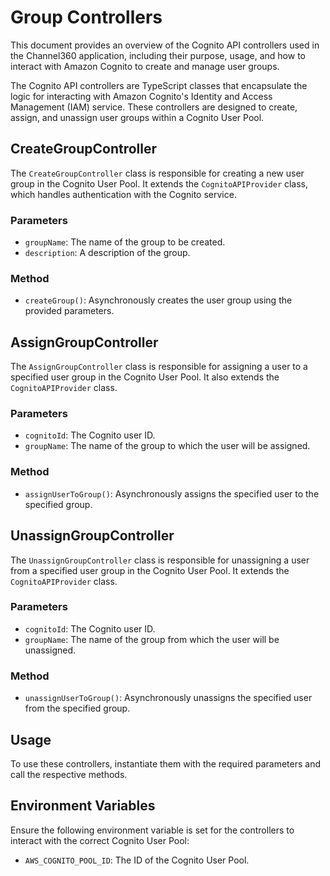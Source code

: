 # Group Controllers

This document provides an overview of the Cognito API controllers used in the Channel360 application, including their purpose, usage, and how to interact with Amazon Cognito to create and manage user groups.

The Cognito API controllers are TypeScript classes that encapsulate the logic for interacting with Amazon Cognito's Identity and Access Management (IAM) service. These controllers are designed to create, assign, and unassign user groups within a Cognito User Pool.

## CreateGroupController

The `CreateGroupController` class is responsible for creating a new user group in the Cognito User Pool. It extends the `CognitoAPIProvider` class, which handles authentication with the Cognito service.

### Parameters

- `groupName`: The name of the group to be created.
- `description`: A description of the group.

### Method

- `createGroup()`: Asynchronously creates the user group using the provided parameters.

## AssignGroupController

The `AssignGroupController` class is responsible for assigning a user to a specified user group in the Cognito User Pool. It also extends the `CognitoAPIProvider` class.

### Parameters

- `cognitoId`: The Cognito user ID.
- `groupName`: The name of the group to which the user will be assigned.

### Method

- `assignUserToGroup()`: Asynchronously assigns the specified user to the specified group.

## UnassignGroupController

The `UnassignGroupController` class is responsible for unassigning a user from a specified user group in the Cognito User Pool. It extends the `CognitoAPIProvider` class.

### Parameters

- `cognitoId`: The Cognito user ID.
- `groupName`: The name of the group from which the user will be unassigned.

### Method

- `unassignUserToGroup()`: Asynchronously unassigns the specified user from the specified group.

## Usage

To use these controllers, instantiate them with the required parameters and call the respective methods.

## Environment Variables

Ensure the following environment variable is set for the controllers to interact with the correct Cognito User Pool:

- `AWS_COGNITO_POOL_ID`: The ID of the Cognito User Pool.


